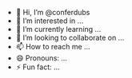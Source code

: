 - 👋 Hi, I’m @conferdubs
- 👀 I’m interested in ...
- 🌱 I’m currently learning ...
- 💞️ I’m looking to collaborate on ...
- 📫 How to reach me ...
- 😄 Pronouns: ...
- ⚡ Fun fact: ...

<!---
conferdubs/conferdubs is a ✨ special ✨ repository because its `README.md` (this file) appears on your GitHub profile.
You can click the Preview link to take a look at your changes.
--->
